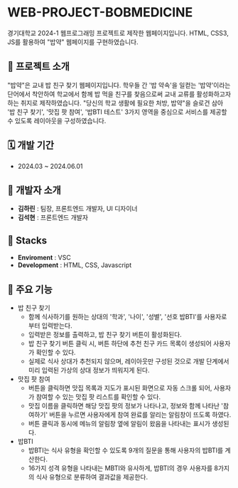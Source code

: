 # WEB-PROJECT-BOBMEDICINE
경기대학교 2024-1 웹프로그래밍 프로젝트로 제작한 웹페이지입니다. HTML, CSS3, JS를 활용하여 "밥약" 웹페이지를 구현하였습니다.

##  🍚 프로젝트 소개
"밥약"은 교내 밥 친구 찾기 웹페이지입니다. 학우들 간 '밥 약속'을 일컫는 '밥약'이라는 단어에서 착안하여 학교에서 함께 밥 먹을 친구를 찾음으로써 교내 교류를 활성화하고자 하는 취지로 제작하였습니다. "당신의 학교 생활에 필요한 처방, 밥약"을 슬로건 삼아 '밥 친구 찾기', '맛집 팟 참여', '밥BTI 테스트' 3가지 영역을 중심으로 서비스를 제공할 수 있도록 레이아웃을 구성하였습니다. 

##  🗓️ 개발 기간 
- 2024.03 ~ 2024.06.01
  
## 👤 개발자 소개 
- **김하린** : 팀장, 프론트엔드 개발자, UI 디자이너
- **김석현** : 프론트엔드 개발자

## 🚀 Stacks
- **Enviroment** : VSC
- **Development** : HTML, CSS, Javascript


## 📌 주요 기능
- 밥 친구 찾기
  - 함께 식사하기를 원하는 상대의 '학과', '나이', '성별', '선호 밥BTI'를 사용자로부터 입력받는다.
  - 입력받은 정보를 출력하고, 밥 친구 찾기 버튼이 활성화된다.
  - 밥 친구 찾기 버튼 클릭 시, 버튼 하단에 추천 친구 카드 목록이 생성되어 사용자가 확인할 수 있다.
  - 실제로 식사 상대가 추천되지 않으며, 레이아웃만 구성된 것으로 개발 단계에서  미리 입력된 가상의 상대 정보가 띄워지게 된다. 
- 맛집 팟 참여
   - 버튼을 클릭하면 맛집 목록과 지도가 표시된 화면으로 자동 스크롤 되어, 사용자가 참여할 수 있는 맛집 팟 리스트를 확인할 수 있다.
   - 맛집 이름을 클릭하면 해당 맛집 팟의 정보가 나타나고, 정보와 함께 나타난 '참여하기' 버튼을 누르면 사용자에게 참여 완료를 알리는 알림창이 뜨도록 하였다.
   - 버튼 클릭과 동시에 메뉴의 알림창 옆에 알림이 왔음을 나타내는 표시가 생성된다. 
- 밥BTI
    - 밥BTI는 식사 유형을 확인할 수 있도록 9개의 질문을 통해 사용자의 밥BTI를 계산한다. 
    - 16가지 성격 유형을 나타내는 MBTI와 유사하게, 밥BTI의 경우 사용자를 8가지의 식사 유형으로 분류하여 결과값을 제공한다. 
